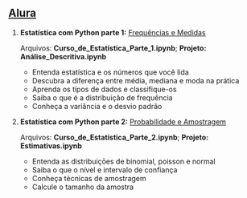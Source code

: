 ## [Alura](https://www.alura.com.br/)

1. **Estatística com Python parte 1:** [Frequências e Medidas](https://cursos.alura.com.br/course/estatistica-distribuicoes-e-medidas)
    
    Arquivos: **Curso_de_Estatística_Parte_1.ipynb**; **Projeto: Análise_Descritiva.ipynb**
   - Entenda estatística e os números que você lida
   - Descubra a diferença entre média, mediana e moda na prática
   - Aprenda os tipos de dados e classifique-os
   - Saiba o que é a distribuição de frequência
   - Conheça a variância e o desvio padrão
   
2. **Estatística com Python parte 2:** [Probabilidade e Amostragem](https://cursos.alura.com.br/course/estatistica-probabilidade-e-amostragem)

    Arquivos: **Curso_de_Estatística_Parte_2.ipynb**; **Projeto: Estimativas.ipynb**
   - Entenda as distribuiçōes de binomial, poisson e normal
   - Saiba o que o nível e intervalo de confiança
   - Conheça técnicas de amostragem
   - Calcule o tamanho da amostra
   
